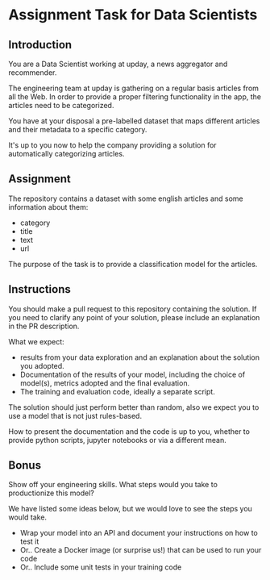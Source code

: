 # Assignment Task for Data Scientists

## Introduction
You are a Data Scientist working at upday, a news aggregator and recommender.

The engineering team at upday is gathering on a regular basis articles from all the Web. In order to provide a proper filtering functionality in the app, the articles need to be categorized.

You have at your disposal a pre-labelled dataset that maps different articles and their metadata to a specific category.

It's up to you now to help the company providing a solution for automatically categorizing articles.

## Assignment

The repository contains a dataset with some english articles and some information about them:

* category
* title
* text
* url

The purpose of the task is to provide a classification model for the articles.

## Instructions

You should make a pull request to this repository containing the solution. If you need to clarify any point of your solution, please include an explanation in the PR description.

What we expect:

* results from your data exploration and an explanation about the solution you adopted.
* Documentation of the results of your model, including the choice of model(s), metrics adopted and the final evaluation.
* The training and evaluation code, ideally a separate script.

The solution should just perform better than random, also we expect you to use a model that is not just rules-based.

How to present the documentation and the code is up to you, whether to provide python scripts, jupyter notebooks or via a different mean. 


## Bonus

Show off your engineering skills. What steps would you take to productionize this model? 

We have listed some ideas below, but we would love to see the steps you would take. 
* Wrap your model into an API and document your instructions on how to test it
* Or.. Create a Docker image (or surprise us!) that can be used to run your code
* Or.. Include some unit tests in your training code
